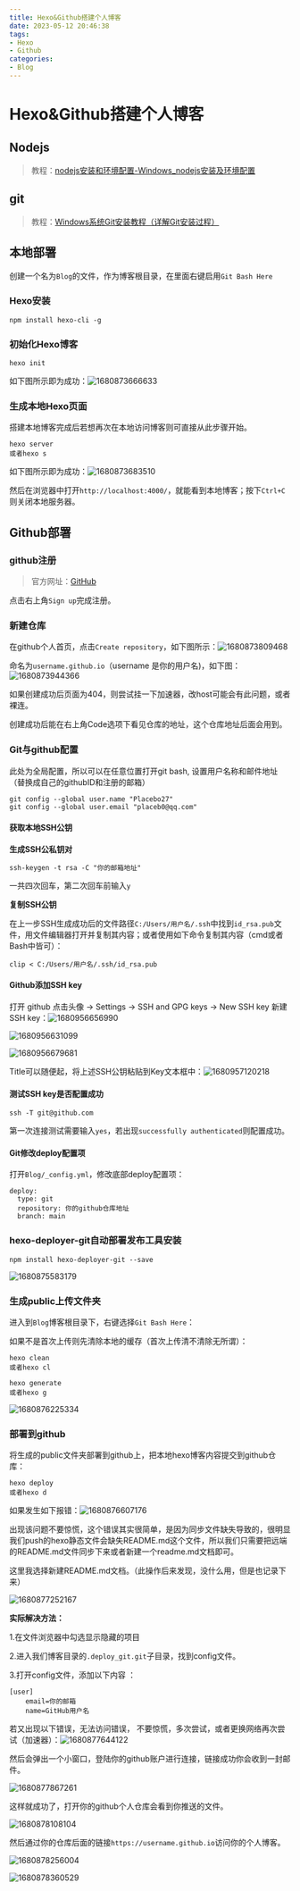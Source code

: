 ```yaml
---
title: Hexo&Github搭建个人博客
date: 2023-05-12 20:46:38
tags: 
- Hexo
- Github
categories: 
- Blog
---
```


# Hexo&Github搭建个人博客

## Nodejs

> 教程：[nodejs安装和环境配置-Windows_nodejs安装及环境配置](https://blog.csdn.net/weixin_52799373/article/details/123840137) 

## git

> 教程：[Windows系统Git安装教程（详解Git安装过程）](https://www.cnblogs.com/xueweisuoyong/p/11914045.html) 

## 本地部署

创建一个名为`Blog`的文件，作为博客根目录，在里面右键启用`Git Bash Here`

### Hexo安装

```
npm install hexo-cli -g
```

### 初始化Hexo博客

```
hexo init
```

如下图所示即为成功：![1680873666633](C:\Users\PLacebo\AppData\Roaming\Typora\typora-user-images\1680873666633.png)

### 生成本地Hexo页面

搭建本地博客完成后若想再次在本地访问博客则可直接从此步骤开始。

```
hexo server
或者hexo s
```

如下图所示即为成功：![1680873683510](C:\Users\PLacebo\AppData\Roaming\Typora\typora-user-images\1680873683510.png)

然后在浏览器中打开`http://localhost:4000/`，就能看到本地博客；按下`Ctrl+C`则关闭本地服务器。

## Github部署

### github注册

> 官方网址：[GitHub](https://github.com/) 

点击右上角`Sign up`完成注册。

### 新建仓库

在github个人首页，点击`Create repository`，如下图所示：![1680873809468](C:\Users\PLacebo\AppData\Roaming\Typora\typora-user-images\1680873809468.png)

命名为`username.github.io`（username 是你的用户名)，如下图：![1680873944366](C:\Users\PLacebo\AppData\Roaming\Typora\typora-user-images\1680873944366.png)

如果创建成功后页面为404，则尝试挂一下加速器，改host可能会有此问题，或者裸连。

创建成功后能在右上角Code选项下看见仓库的地址，这个仓库地址后面会用到。

### Git与github配置

此处为全局配置，所以可以在任意位置打开git bash, 设置用户名称和邮件地址（替换成自己的githubID和注册的邮箱）

```
git config --global user.name "Placebo27"
git config --global user.email "placeb0@qq.com"
```

#### 获取本地SSH公钥

**生成SSH公私钥对**

```
ssh-keygen -t rsa -C "你的邮箱地址"
```

一共四次回车，第二次回车前输入`y`

**复制SSH公钥**

在上一步SSH生成成功后的文件路径`C:/Users/用户名/.ssh`中找到`id_rsa.pub`文件，用文件编辑器打开并复制其内容；或者使用如下命令复制其内容（cmd或者Bash中皆可）：

```
clip < C:/Users/用户名/.ssh/id_rsa.pub
```

#### Github添加SSH key

打开 github 点击头像 -> Settings -> SSH and GPG keys -> New SSH key 新建 SSH key：![1680956656990](C:\Users\PLacebo\AppData\Roaming\Typora\typora-user-images\1680956656990.png)

![1680956631099](C:\Users\PLacebo\AppData\Roaming\Typora\typora-user-images\1680956631099.png)

![1680956679681](C:\Users\PLacebo\AppData\Roaming\Typora\typora-user-images\1680956679681.png)

Title可以随便起，将上述SSH公钥粘贴到Key文本框中：![1680957120218](C:\Users\PLacebo\AppData\Roaming\Typora\typora-user-images\1680957120218.png)

#### 测试SSH key是否配置成功

```
ssh -T git@github.com
```

第一次连接测试需要输入`yes`，若出现`successfully authenticated`则配置成功。

#### Git修改deploy配置项

打开`Blog/_config.yml`，修改底部deploy配置项：

```
deploy:
  type: git
  repository: 你的github仓库地址
  branch: main
```

### hexo-deployer-git自动部署发布工具安装

```
npm install hexo-deployer-git --save
```

![1680875583179](C:\Users\PLacebo\AppData\Roaming\Typora\typora-user-images\1680875583179.png)

### 生成public上传文件夹

进入到`Blog`博客根目录下，右键选择`Git Bash Here`：

如果不是首次上传则先清除本地的缓存（首次上传清不清除无所谓）：

```
hexo clean
或者hexo cl
```

```
hexo generate
或者hexo g
```

![1680876225334](C:\Users\PLacebo\AppData\Roaming\Typora\typora-user-images\1680876225334.png)

### 部署到github

将生成的public文件夹部署到github上，把本地hexo博客内容提交到github仓库：

```
hexo deploy
或者hexo d
```

如果发生如下报错：![1680876607176](C:\Users\PLacebo\AppData\Roaming\Typora\typora-user-images\1680876607176.png)

出现该问题不要惊慌，这个错误其实很简单，是因为同步文件缺失导致的，很明显我们push的hexo静态文件会缺失README.md这个文件，所以我们只需要把远端的README.md文件同步下来或者新建一个readme.md文档即可。

这里我选择新建README.md文档。（此操作后来发现，没什么用，但是也记录下来）

![1680877252167](C:\Users\PLacebo\AppData\Roaming\Typora\typora-user-images\1680877252167.png)

**实际解决方法：**

 1.在文件浏览器中勾选显示隐藏的项目 

 2.进入我们博客目录的`.deploy_git.git`子目录，找到config文件。 

 3.打开config文件，添加以下内容 ：

```
[user]
	email=你的邮箱
	name=GitHub用户名
```

若又出现以下错误，无法访问错误， 不要惊慌，多次尝试，或者更换网络再次尝试（加速器）：![1680877644122](C:\Users\PLacebo\AppData\Roaming\Typora\typora-user-images\1680877644122.png)

然后会弹出一个小窗口，登陆你的github账户进行连接，链接成功你会收到一封邮件。

![1680877867261](C:\Users\PLacebo\AppData\Roaming\Typora\typora-user-images\1680877867261.png)

这样就成功了，打开你的github个人仓库会看到你推送的文件。

![1680878108104](C:\Users\PLacebo\AppData\Roaming\Typora\typora-user-images\1680878108104.png)

然后通过你的仓库后面的链接`https://username.github.io`访问你的个人博客。

![1680878256004](C:\Users\PLacebo\AppData\Roaming\Typora\typora-user-images\1680878256004.png)

![1680878360529](C:\Users\PLacebo\AppData\Roaming\Typora\typora-user-images\1680878360529.png)

